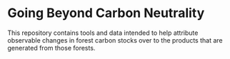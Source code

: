 # Going Beyond Carbon Neutrality
This repository contains tools and data intended to help attribute observable changes in forest carbon stocks over to the products that are generated from those forests.
